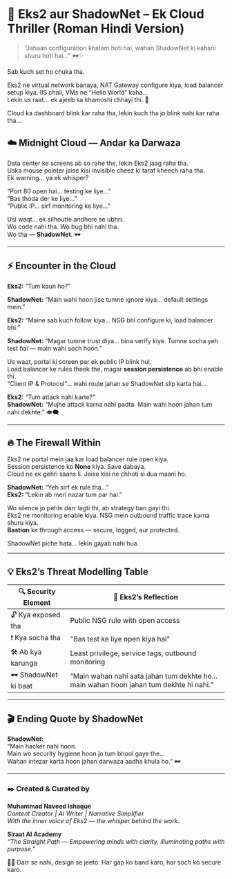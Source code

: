 
# 🌌 Eks2 aur ShadowNet – Ek Cloud Thriller (Roman Hindi Version)

> "Jahaan configuration khatam hoti hai, wahan ShadowNet ki kahani shuru hoti hai..." 🕶️✨

Sab kuch set ho chuka tha.

Eks2 ne virtual network banaya, NAT Gateway configure kiya, load balancer setup kiya. IIS chali, VMs ne “Hello World” kaha...  
Lekin us raat... ek ajeeb sa khamoshi chhayi thi. 💭

Cloud ka dashboard blink kar raha tha, lekin kuch tha jo blink nahi kar raha tha...

## ☁️ Midnight Cloud — Andar ka Darwaza

Data center ke screens ab so rahe the, lekin Eks2 jaag raha tha.  
Uska mouse pointer jaise kisi invisible cheez ki taraf kheech raha tha.  
Ek warning… ya ek whisper?

“Port 80 open hai... testing ke liye...”  
“Bas thoda der ke liye...”  
“Public IP... sirf monitoring ke liye...”

Usi waqt... ek silhoutte andhere se ubhri.  
Wo code nahi tha. Wo bug bhi nahi tha.  
Wo tha — **ShadowNet**. 🕶️

---

## ⚡ Encounter in the Cloud

**Eks2:** “Tum kaun ho?”

**ShadowNet:** “Main wahi hoon jise tumne ignore kiya... default settings mein.”  

**Eks2:** “Maine sab kuch follow kiya... NSG bhi configure ki, load balancer bhi.”

**ShadowNet:** “Magar tumne trust diya... bina verify kiye. Tumne socha yeh test hai — main wahi soch hoon.”  

Us waqt, portal ki screen par ek public IP blink hui.  
Load balancer ke rules theek the, magar **session persistence** ab bhi enable thi.  
“Client IP & Protocol”... wahi route jahan se ShadowNet slip karta hai...

**Eks2:** “Tum attack nahi karte?”  
**ShadowNet:** “Mujhe attack karna nahi padta. Main wahi hoon jahan tum nahi dekhte.” 👁️‍🗨️

---

## 🔥 The Firewall Within

Eks2 ne portal mein jaa kar load balancer rule open kiya.  
Session persistence ko **None** kiya. Save dabaya.  
Cloud ne ek gehri saans li. Jaise kisi ne chhoti si dua maani ho.

**ShadowNet:** “Yeh sirf ek rule tha...”  
**Eks2:** “Lekin ab meri nazar tum par hai.”

Wo silence jo pehle darr lagti thi, ab strategy ban gayi thi.  
Eks2 ne monitoring enable kiya. NSG mein outbound traffic trace karna shuru kiya.  
**Bastion** ke through access — secure, logged, aur protected.  

ShadowNet piche hata… lekin gayab nahi hua.

---

## 💡 Eks2’s Threat Modelling Table

| 🔍 **Security Element**      | 💭 **Eks2’s Reflection**                                 |
|-----------------------------|-----------------------------------------------------------|
| 🔓 Kya exposed tha          | Public NSG rule with open access                         |
| ❗ Kya socha tha             | "Bas test ke liye open kiya hai"                        |
| 🛠️ Ab kya karunga           | Least privilege, service tags, outbound monitoring       |
| 🕶️ ShadowNet ki baat        | “Main wahan nahi aata jahan tum dekhte ho... main wahan hoon jahan tum dekhte hi nahi.” |

---

## 🎬 Ending Quote by ShadowNet

**ShadowNet:**  
“Main hacker nahi hoon.  
Main wo security hygiene hoon jo tum bhool gaye the...  
Wahan intezar karta hoon jahan darwaza aadha khula ho.” 🕶️

---

### ✒️ Created & Curated by  

**Muhammad Naveed Ishaque**  
_Content Creator | AI Writer | Narrative Simplifier_  
_With the inner voice of Eks2 — the whisper behind the work._

**Siraat AI Academy**  
_“The Straight Path — Empowering minds with clarity, illuminating paths with purpose.”_

🌷✨ Darr se nahi, design se jeeto. Har gap ko band karo, har soch ko secure karo.
